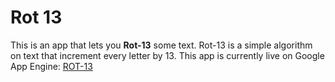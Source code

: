 # Rot 13

This is an app that lets you **Rot-13** some text. Rot-13 is a simple
algorithm on text that increment every letter by 13. This app is currently
live on Google App Engine: [ROT-13](http://rot-13-1355.appspot.com/)